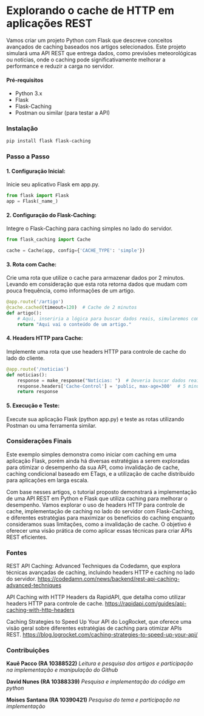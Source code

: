# Explorando o cache de HTTP em aplicações REST

Vamos criar um projeto Python com Flask que descreve conceitos avançados de caching baseados nos artigos selecionados. Este projeto simulará uma API REST que entrega dados, como previsões meteorológicas ou notícias, onde o caching pode significativamente melhorar a performance e reduzir a carga no servidor.

#### **Pré-requisitos**
- Python 3.x
- Flask
- Flask-Caching
- Postman ou similar (para testar a API)

### **Instalação**

```bash
pip install flask flask-caching
```
### **Passo a Passo**
#### 1. Configuração Inicial:
Inicie seu aplicativo Flask em app.py.
```python
from flask import Flask
app = Flask(_name_)
```
#### 2. Configuração do Flask-Caching:
Integre o Flask-Caching para caching simples no lado do servidor.
```python
from flask_caching import Cache

cache = Cache(app, config={'CACHE_TYPE': 'simple'})
```
#### 3. Rota com Cache:
Crie uma rota que utilize o cache para armazenar dados por 2 minutos. Levando em consideração que esta rota retorna dados que mudam com pouca frequência, como informações de um artigo.
```python
@app.route('/artigo')
@cache.cached(timeout=120)  # Cache de 2 minutos
def artigo():
    # Aqui, inseriria a lógica para buscar dados reais, simularemos com um texto estático
    return "Aqui vai o conteúdo de um artigo."
```
#### 4. Headers HTTP para Cache:
Implemente uma rota que use headers HTTP para controle de cache do lado do cliente.
```python
@app.route('/noticias')
def noticias():
    response = make_response("Notícias: ")  # Deveria buscar dados reais
    response.headers['Cache-Control'] = 'public, max-age=300'  # 5 minutos de cache
    return response
```
#### 5. Execução e Teste:
Execute sua aplicação Flask (python app.py) e teste as rotas utilizando Postman ou uma ferramenta similar.

### Considerações Finais
Este exemplo simples demonstra como iniciar com caching em uma aplicação Flask, porém ainda há diversas estratégias a serem exploradas para otimizar o desempenho da sua API, como invalidação de cache, caching condicional baseado em ETags, e a utilização de cache distribuído para aplicações em larga escala.

Com base nesses artigos, o tutorial proposto demonstrará a implementação de uma API REST em Python e Flask que utiliza caching para melhorar o desempenho. Vamos explorar o uso de headers HTTP para controle de cache, implementação de caching no lado do servidor com Flask-Caching, e diferentes estratégias para maximizar os benefícios do caching enquanto consideramos suas limitações, como a invalidação de cache. O objetivo é oferecer uma visão prática de como aplicar essas técnicas para criar APIs REST eficientes.

### Fontes
REST API Caching: Advanced Techniques da Codedamn, que explora técnicas avançadas de caching, incluindo headers HTTP e caching no lado do servidor.
https://codedamn.com/news/backend/rest-api-caching-advanced-techniques

API Caching with HTTP Headers da RapidAPI, que detalha como utilizar headers HTTP para controle de cache.
https://rapidapi.com/guides/api-caching-with-http-headers

Caching Strategies to Speed Up Your API do LogRocket, que oferece uma visão geral sobre diferentes estratégias de caching para otimizar APIs REST.
https://blog.logrocket.com/caching-strategies-to-speed-up-your-api/

### Contribuições
**Kauê Pacco (RA 10388522)**
*Leitura e pesquisa dos artigos e participação na implementação e manipulação do Github*

**David Nunes (RA 10388339)**
*Pesquisa e implementação do código em python*

**Moises Santana (RA 10390421)**
*Pesquisa do tema e participação na implementação*
